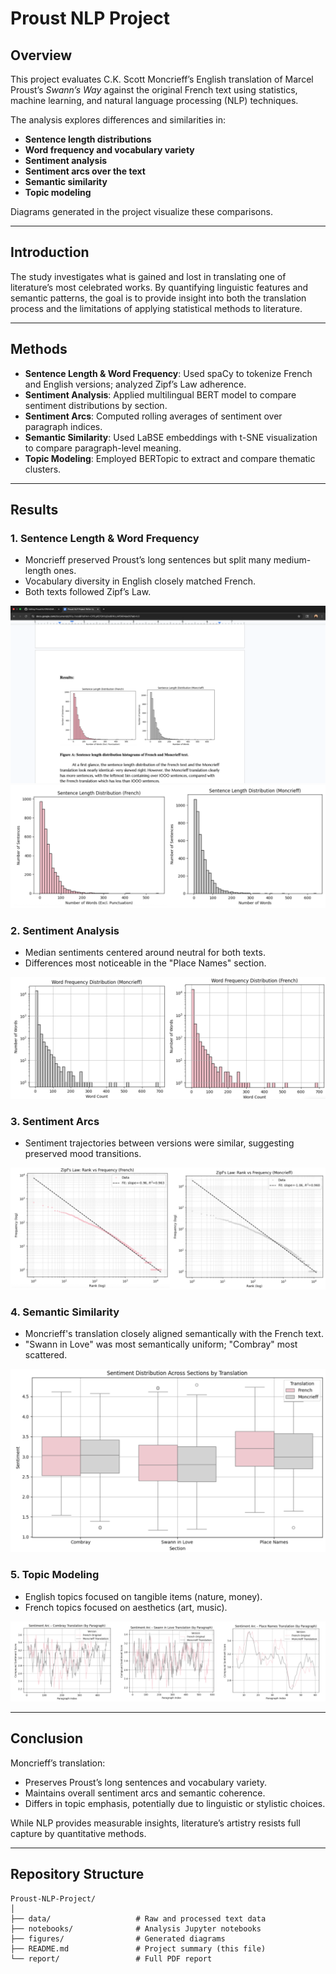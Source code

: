 # Proust NLP Project

## Overview
This project evaluates C.K. Scott Moncrieff’s English translation of Marcel Proust’s *Swann’s Way* against the original French text using statistics, machine learning, and natural language processing (NLP) techniques.

The analysis explores differences and similarities in:
- **Sentence length distributions**
- **Word frequency and vocabulary variety**
- **Sentiment analysis**
- **Sentiment arcs over the text**
- **Semantic similarity**
- **Topic modeling**

Diagrams generated in the project visualize these comparisons.

---

## Introduction
The study investigates what is gained and lost in translating one of literature’s most celebrated works. By quantifying linguistic features and semantic patterns, the goal is to provide insight into both the translation process and the limitations of applying statistical methods to literature.

---

## Methods
- **Sentence Length & Word Frequency**: Used spaCy to tokenize French and English versions; analyzed Zipf’s Law adherence.
- **Sentiment Analysis**: Applied multilingual BERT model to compare sentiment distributions by section.
- **Sentiment Arcs**: Computed rolling averages of sentiment over paragraph indices.
- **Semantic Similarity**: Used LaBSE embeddings with t-SNE visualization to compare paragraph-level meaning.
- **Topic Modeling**: Employed BERTopic to extract and compare thematic clusters.

---

## Results

### 1. Sentence Length & Word Frequency
- Moncrieff preserved Proust’s long sentences but split many medium-length ones.
- Vocabulary diversity in English closely matched French.
- Both texts followed Zipf’s Law.

![Sentence Length Distribution](images/figureA.png)
![Word Frequency Distribution](images/figureB.png)

### 2. Sentiment Analysis
- Median sentiments centered around neutral for both texts.
- Differences most noticeable in the "Place Names" section.

![Sentiment Box Plots](images/figureC.png)

### 3. Sentiment Arcs
- Sentiment trajectories between versions were similar, suggesting preserved mood transitions.

![Sentiment Arcs](images/figureD.png)

### 4. Semantic Similarity
- Moncrieff's translation closely aligned semantically with the French text.
- "Swann in Love" was most semantically uniform; "Combray" most scattered.

![t-SNE Semantic Map](images/figureE.png)

### 5. Topic Modeling
- English topics focused on tangible items (nature, money).
- French topics focused on aesthetics (art, music).

![Topic Similarity Heatmap](images/figureF.png)

---

## Conclusion
Moncrieff’s translation:
- Preserves Proust’s long sentences and vocabulary variety.
- Maintains overall sentiment arcs and semantic coherence.
- Differs in topic emphasis, potentially due to linguistic or stylistic choices.

While NLP provides measurable insights, literature’s artistry resists full capture by quantitative methods.

---

## Repository Structure
```
Proust-NLP-Project/
│
├── data/                   # Raw and processed text data
├── notebooks/              # Analysis Jupyter notebooks
├── figures/                # Generated diagrams
├── README.md               # Project summary (this file)
└── report/                 # Full PDF report
```
